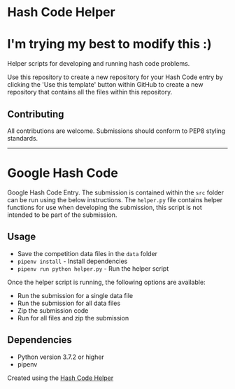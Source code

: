 # Hash Code Helper
# I'm trying my best to modify this :)

Helper scripts for developing and running hash code problems.

Use this repository to create a new repository for your Hash Code entry by clicking the 'Use this template' button within GitHub to create a new repository that contains all the files within this repository.

## Contributing
All contributions are welcome. Submissions should conform to PEP8 styling standards.

---

# Google Hash Code

Google Hash Code Entry. The submission is contained within the `src` folder can be run using the below instructions.
The `helper.py` file contains helper functions for use when developing the submission, this script is not intended to be part of the submission.

## Usage
* Save the competition data files in the `data` folder
* `pipenv install` - Install dependencies
* `pipenv run python helper.py` - Run the helper script

Once the helper script is running, the following options are available:
- Run the submission for a single data file
- Run the submission for all data files
- Zip the submission code
- Run for all files and zip the submission 

## Dependencies
* Python version 3.7.2 or higher
* pipenv


Created using the [Hash Code Helper](https://github.com/hexmod/hash-code-helper)
